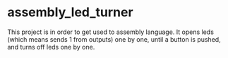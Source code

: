 # assembly_led_turner
This project is in order to get used to assembly language. It opens leds (which means sends 1 from outputs) one by one, until a button is pushed, and turns off leds one by one.
